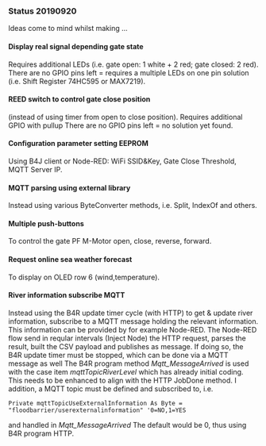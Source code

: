 ### Status 20190920

Ideas come to mind whilst making ...

#### Display real signal depending gate state
Requires additional LEDs (i.e. gate open: 1 white + 2 red; gate closed: 2 red).
There are no GPIO pins left = requires a multiple LEDs on one pin solution (i.e. Shift Register 74HC595 or MAX7219).

#### REED switch to control gate close position 
(instead of using timer from open to close position).
Requires additional GPIO with pullup There are no GPIO pins left = no solution yet found.

#### Configuration parameter setting EEPROM
Using B4J client or Node-RED: WiFi SSID&Key, Gate Close Threshold, MQTT Server IP.

#### MQTT parsing using external library
Instead using various ByteConverter methods, i.e. Split, IndexOf and others.

#### Multiple push-buttons
To control the gate PF M-Motor open, close, reverse, forward.

#### Request online sea weather forecast
To display on OLED row 6 (wind,temperature).

#### River information subscribe MQTT
Instead using the B4R update timer cycle (with HTTP) to get & update river information, subscribe to a MQTT message holding
the relevant information. This information can be provided by for example Node-RED.
The Node-RED flow send in reqular intervals (Inject Node) the HTTP request, parses the result, built the CSV payload and publishes as message.
If doing so, the B4R update timer must be stopped, which can be done via a MQTT message as well
The B4R program method _Mqtt_MessageArrived_ is used with the case item _mqttTopicRiverLevel_ which has already initial coding.
This needs to be enhanced to align with the HTTP JobDone method.
I addition, a MQTT topic must be defined and subscribed to, i.e.

    Private mqttTopicUseExternalInformation As Byte = "floodbarrier/userexternalinformation" '0=NO,1=YES
and handled in _Mqtt_MessageArrived_
The default would be 0, thus using B4R program HTTP.
